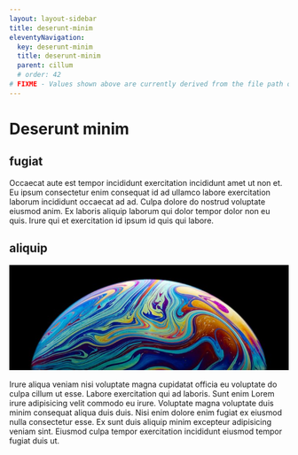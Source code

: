 ```yaml
---
layout: layout-sidebar
title: deserunt-minim
eleventyNavigation:
  key: deserunt-minim
  title: deserunt-minim
  parent: cillum
  # order: 42
# FIXME - Values shown above are currently derived from the file path only, except order which is also commented out because it is optional. Correct as desired and delete comment(s).
---
```


# Deserunt minim

## fugiat

Occaecat aute est tempor incididunt exercitation incididunt amet ut non et. Eu ipsum consectetur enim consequat id ad ullamco labore exercitation laborum incididunt occaecat ad ad. Culpa dolore do nostrud voluptate eiusmod anim. Ex laboris aliquip laborum qui dolor tempor dolor non eu quis. Irure qui et exercitation id ipsum id quis qui labore.

## aliquip

<img class="bordered" src="/static/images/bulksplash-erebus21-abffiRrT1WA.jpg" alt="bulksplash-erebus21-abffiRrT1WA.jpg" />

Irure aliqua veniam nisi voluptate magna cupidatat officia eu voluptate do culpa cillum ut esse. Labore exercitation qui ad laboris. Sunt enim Lorem irure adipisicing velit commodo eu irure. Voluptate magna voluptate duis minim consequat aliqua duis duis. Nisi enim dolore enim fugiat ex eiusmod nulla consectetur esse. Ex sunt duis aliquip minim excepteur adipisicing veniam sint. Eiusmod culpa tempor exercitation incididunt eiusmod tempor fugiat duis ut.